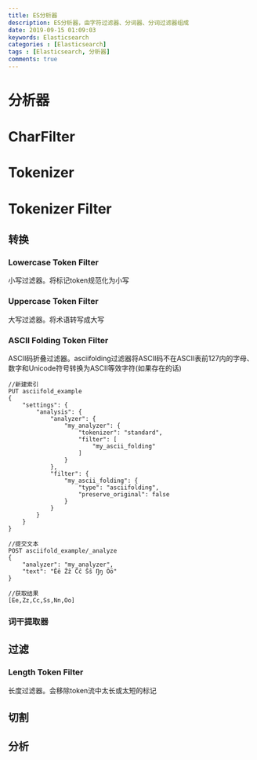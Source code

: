 ```yaml
---
title: ES分析器
description: ES分析器，由字符过滤器、分词器、分词过滤器组成
date: 2019-09-15 01:09:03
keywords: Elasticsearch
categories : [Elasticsearch]
tags : [Elasticsearch, 分析器]
comments: true
---
```


# 分析器
# CharFilter
# Tokenizer
# Tokenizer Filter
## 转换

### Lowercase Token Filter
小写过滤器。将标记token规范化为小写
### Uppercase Token Filter
大写过滤器。将术语转写成大写

### ASCII Folding Token Filter

ASCII码折叠过滤器。asciifolding过滤器将ASCII码不在ASCII表前127内的字母、数字和Unicode符号转换为ASCII等效字符(如果存在的话)

``` 
//新建索引
PUT asciifold_example
{
    "settings": {
        "analysis": {
            "analyzer": {
                "my_analyzer": {
                    "tokenizer": "standard",
                    "filter": [
                        "my_ascii_folding"
                    ]
                }
            },
            "filter": {
                "my_ascii_folding": {
                    "type": "asciifolding",
                    "preserve_original": false
                }
            }
        }
    }
}
```

```
//提交文本
POST asciifold_example/_analyze
{
    "analyzer": "my_analyzer",
    "text": "Êê Ẑẑ Ĉĉ Ŝŝ Ŋŋ Öö"
}
```

```
//获取结果
[Ee,Zz,Cc,Ss,Nn,Oo]

```

### 词干提取器
## 过滤

### Length Token Filter
长度过滤器。会移除token流中太长或太短的标记

## 切割
## 分析